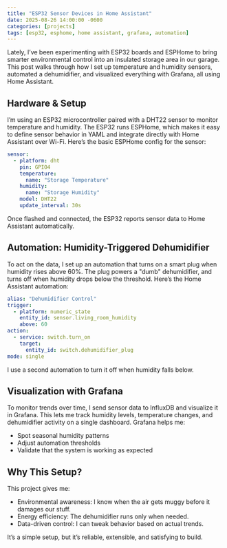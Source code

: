 ```yaml
---
title: "ESP32 Sensor Devices in Home Assistant"
date: 2025-08-26 14:00:00 -0600
categories: [projects]
tags: [esp32, esphome, home assistant, grafana, automation]
---
```



Lately, I’ve been experimenting with ESP32 boards and ESPHome to bring smarter environmental control into an insulated storage area in our garage. This post walks through how I set up temperature and humidity sensors, automated a dehumidifier, and visualized everything with Grafana, all using Home Assistant.
## Hardware & Setup
I’m using an ESP32 microcontroller paired with a DHT22 sensor to monitor temperature and humidity. The ESP32 runs ESPHome, which makes it easy to define sensor behavior in YAML and integrate directly with Home Assistant over Wi-Fi.
Here’s the basic ESPHome config for the sensor:
```YAML
sensor:
  - platform: dht
    pin: GPIO4
    temperature:
      name: "Storage Temperature"
    humidity:
      name: "Storage Humidity"
    model: DHT22
    update_interval: 30s
```

Once flashed and connected, the ESP32 reports sensor data to Home Assistant automatically.

## Automation: Humidity-Triggered Dehumidifier
To act on the data, I set up an automation that turns on a smart plug when humidity rises above 60%. The plug powers a "dumb" dehumidifier, and turns off when humidity drops below the threshold.
Here’s the Home Assistant automation:
```YAML
alias: "Dehumidifier Control"
trigger:
  - platform: numeric_state
    entity_id: sensor.living_room_humidity
    above: 60
action:
  - service: switch.turn_on
    target:
      entity_id: switch.dehumidifier_plug
mode: single
```

I use a second automation to turn it off when humidity falls below.

## Visualization with Grafana
To monitor trends over time, I send sensor data to InfluxDB and visualize it in Grafana. This lets me track humidity levels, temperature changes, and dehumidifier activity on a single dashboard.
Grafana helps me:
- Spot seasonal humidity patterns
- Adjust automation thresholds
- Validate that the system is working as expected

## Why This Setup?
This project gives me:
- Environmental awareness: I know when the air gets muggy before it damages our stuff.
- Energy efficiency: The dehumidifier runs only when needed.
- Data-driven control: I can tweak behavior based on actual trends.

It’s a simple setup, but it’s reliable, extensible, and satisfying to build.
